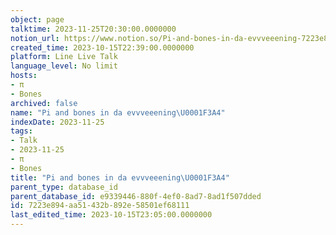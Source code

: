 ```yaml
---
object: page
talktime: 2023-11-25T20:30:00.0000000
notion_url: https://www.notion.so/Pi-and-bones-in-da-evvveeening-7223e894aa51432b892e58501ef68111
created_time: 2023-10-15T22:39:00.0000000
platform: Line Live Talk
language_level: No limit
hosts:
- π
- Bones
archived: false
name: "Pi and bones in da evvveeening\U0001F3A4"
indexDate: 2023-11-25
tags:
- Talk
- 2023-11-25
- π
- Bones
title: "Pi and bones in da evvveeening\U0001F3A4"
parent_type: database_id
parent_database_id: e9339446-880f-4ef0-8ad7-8ad1f507dded
id: 7223e894-aa51-432b-892e-58501ef68111
last_edited_time: 2023-10-15T23:05:00.0000000
---
```



   
   
   
   

   
























